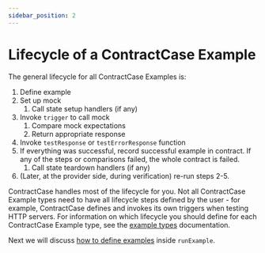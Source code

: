 ```yaml
---
sidebar_position: 2
---
```


# Lifecycle of a ContractCase Example

The general lifecycle for all ContractCase Examples is:

1. Define example
2. Set up mock
   1. Call state setup handlers (if any)
3. Invoke `trigger` to call mock
   1. Compare mock expectations
   2. Return appropriate response
4. Invoke `testResponse` or `testErrorResponse` function
5. If everything was successful, record successful example in contract.
   If any of the steps or comparisons failed, the whole contract is failed.
   1. Call state teardown handlers (if any)
6. (Later, at the provider side, during verification) re-run steps 2-5.

ContractCase handles most of the lifecycle for you. Not all ContractCase Example types need to have all
lifecycle steps defined by the user - for example, ContractCase defines and invokes its
own triggers when testing HTTP servers. For information on which lifecycle you
should define for each ContractCase Example type, see the [example types](/docs/reference/example-types) documentation.

Next we will discuss [how to define examples](./defining-example) inside `runExample`.
